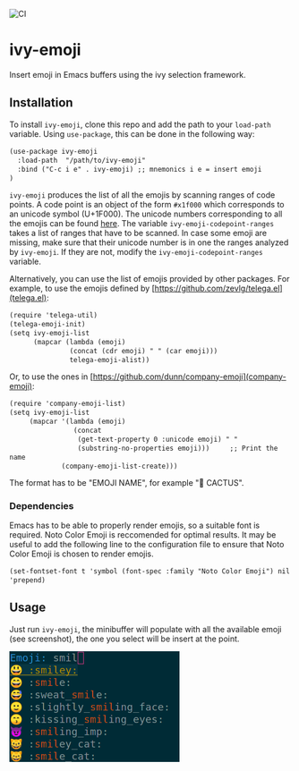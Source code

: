 ![CI](https://github.com/Sbozzolo/ivy-emoji/workflows/CI/badge.svg)

# ivy-emoji

Insert emoji in Emacs buffers using the ivy selection framework.

## Installation

To install `ivy-emoji`, clone this repo and add the path to your
`load-path` variable. Using `use-package`, this can be done in the following
way:
``` emacs-lisp
(use-package ivy-emoji
  :load-path  "/path/to/ivy-emoji"
  :bind ("C-c i e" . ivy-emoji) ;; mnemonics i e = insert emoji
)
```

`ivy-emoji` produces the list of all the emojis by scanning ranges of code
points. A code point is an object of the form `#x1f000` which corresponds to an
unicode symbol (U+1F000). The unicode numbers corresponding to all the emojis
can be found [here](https://unicode.org/emoji/charts/full-emoji-list.html). The
variable `ivy-emoji-codepoint-ranges` takes a list of ranges that have to be
scanned. In case some emoji are missing, make sure that their unicode number is
in one the ranges analyzed by `ivy-emoji`. If they are not, modify the
`ivy-emoji-codepoint-ranges` variable.

Alternatively, you can use the list of emojis provided by other packages. For
example, to use the emojis defined by
[https://github.com/zevlg/telega.el](telega.el):
``` emacs-lisp
(require 'telega-util)
(telega-emoji-init)
(setq ivy-emoji-list
      (mapcar (lambda (emoji)
               (concat (cdr emoji) " " (car emoji)))
               telega-emoji-alist))
```
Or, to use the ones in [https://github.com/dunn/company-emoji](company-emoji):
```emacs-lisp
(require 'company-emoji-list)
(setq ivy-emoji-list
     (mapcar '(lambda (emoji)
                (concat
                 (get-text-property 0 :unicode emoji) " "
                 (substring-no-properties emoji)))     ;; Print the name
             (company-emoji-list-create)))
```

The format has to be "EMOJI NAME", for example "🌵 CACTUS".

### Dependencies

Emacs has to be able to properly render emojis, so a suitable font is required.
Noto Color Emoji is reccomended for optimal results. It may be useful to add the
following line to the configuration file to ensure that Noto Color Emoji is
chosen to render emojis.

``` emacs-lisp
(set-fontset-font t 'symbol (font-spec :family "Noto Color Emoji") nil 'prepend)
```

## Usage

Just run `ivy-emoji`, the minibuffer will populate with all the available emoji
(see screenshot), the one you select will be insert at the point.

![screenshot](ss.png "ivy-emoji")
